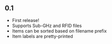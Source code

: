 ## 0.1
- First release!
- Supports Sub-GHz and RFID files
- Items can be sorted based on filename prefix
- Item labels are pretty-printed
